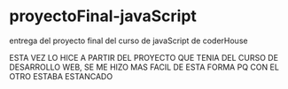 # proyectoFinal-javaScript
entrega del proyecto final del curso de javaScript de coderHouse

ESTA VEZ LO HICE A PARTIR DEL PROYECTO QUE TENIA DEL CURSO DE DESARROLLO WEB, SE ME HIZO MAS FACIL DE ESTA FORMA PQ CON EL OTRO ESTABA ESTANCADO
